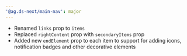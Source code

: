 ```yaml
---
'@ag.ds-next/main-nav': major
---
```


- Renamed `links` prop to `items`
- Replaced `rightContent` prop with `secondaryItems` prop
- Added new `endElement` prop to each item to support for adding icons, notification badges and other decorative elements
